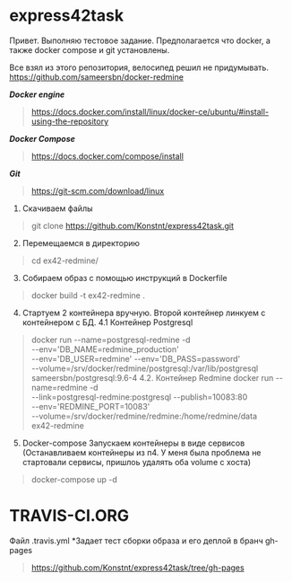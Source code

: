 # express42task
Привет. Выполняю тестовое задание.
Предполагается что docker, а также docker compose и git установлены.

Все взял из этого репозитория, велосипед решил не придумывать. https://github.com/sameersbn/docker-redmine

***Docker engine*** 
> https://docs.docker.com/install/linux/docker-ce/ubuntu/#install-using-the-repository

***Docker Compose*** 
> https://docs.docker.com/compose/install

***Git***
> https://git-scm.com/download/linux 

1. Скачиваем файлы 
> git clone https://github.com/Konstnt/express42task.git

2. Перемещаемся в директорию 
> cd ex42-redmine/ 

3. Собираем образ с помощью инструкций в Dockerfile 
> docker build -t ex42-redmine .

4. Стартуем 2 контейнера вручную. Второй контейнер линкуем с контейнером с БД.
4.1 Контейнер Postgresql
> docker run --name=postgresql-redmine -d \
  --env='DB_NAME=redmine_production' \
  --env='DB_USER=redmine' --env='DB_PASS=password' \
  --volume=/srv/docker/redmine/postgresql:/var/lib/postgresql \
  sameersbn/postgresql:9.6-4
 4.2. Контейнер Redmine
> docker run --name=redmine -d \
  --link=postgresql-redmine:postgresql --publish=10083:80 \
  --env='REDMINE_PORT=10083' \
  --volume=/srv/docker/redmine/redmine:/home/redmine/data \
  ex42-redmine

5. Docker-compose Запускаем контейнеры в виде сервисов (Останавливаем контейнеры из п4. У меня была проблема не стартовали сервисы, пришлоь удалять оба volume с хоста)
> docker-compose up -d

# TRAVIS-CI.ORG
Файл .travis.yml
 *Задает тест сборки образа и его деплой в бранч gh-pages
> https://github.com/Konstnt/express42task/tree/gh-pages
